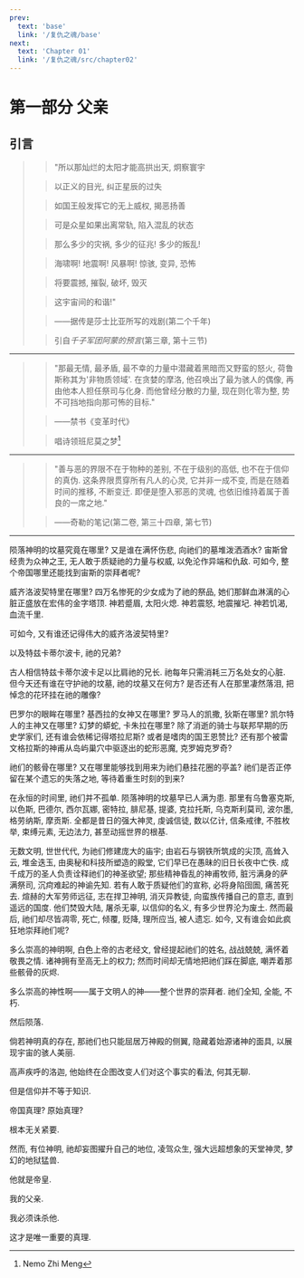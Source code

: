 ```yaml
---
prev:
  text: 'base'
  link: '/复仇之魂/base'
next:
  text: 'Chapter 01'
  link: '/复仇之魂/src/chapter02'
---
```


# 第一部分 父亲

## 引言

> > "所以那灿烂的太阳才能高拱出天, 炯察寰宇
>
> > 以正义的目光, 纠正星辰的过失
>
> > 如国王般发挥它的无上威权, 揭恶扬善
>
> > 可是众星如果出离常轨, 陷入混乱的状态
>
> > 那么多少的灾祸, 多少的征兆! 多少的叛乱!
>
> > 海啸啊! 地震啊! 风暴啊! 惊骇, 变异, 恐怖
>
> > 将要震撼, 摧裂, 破坏, 毁灭
>
> > 这宇宙间的和谐!"
>
> > ——据传是莎士比亚所写的戏剧(第二个千年)
>
> > 引自*千子军团阿蒙的预言*(第三章, 第十三节)

--------

> > "那最无情, 最矛盾, 最不幸的力量中潜藏着黑暗而又野蛮的怒火, 荷鲁斯称其为'非物质领域'. 在贪婪的摩洛, 他召唤出了最为骇人的偶像, 再由他本人担任祭司与化身. 而他曾经分散的力量, 现在则化零为整, 势不可挡地指向那可怖的目标."
>
> > ——禁书《变革时代》
>
> > 唱诗领班尼莫之梦[^1]

--------

> > "善与恶的界限不在于物种的差别, 不在于级别的高低, 也不在于信仰的真伪.
> > 这条界限贯穿所有凡人的心灵, 它并非一成不变, 而是在随着时间的推移, 不断变迁.
> > 即便是堕入邪恶的灵魂, 也依旧维持着属于善良的一席之地."
>
> > ——奇勒的笔记(第二卷, 第三十四章, 第七节)

--------

陨落神明的坟墓究竟在哪里? 又是谁在满怀伤悲, 向祂们的墓堆泼洒酒水? 宙斯曾经贵为众神之王, 无人敢于质疑祂的力量与权威, 以免沦作异端和仇敌. 可如今, 整个帝国哪里还能找到宙斯的崇拜者呢?

威齐洛波契特里在哪里? 四万名惨死的少女成为了祂的祭品, 她们那鲜血淋漓的心脏正盛放在宏伟的金字塔顶. 神若蹙眉, 太阳火熄. 神若震怒, 地震摧圮. 神若饥渴, 血流千里.

可如今, 又有谁还记得伟大的威齐洛波契特里?

以及特兹卡蒂尔波卡, 祂的兄弟?

古人相信特兹卡蒂尔波卡足以比肩祂的兄长. 祂每年只需消耗三万名处女的心脏. 但今天还有谁在守护祂的坟墓, 祂的坟墓又在何方? 是否还有人在那里凄然落泪, 把悼念的花环挂在祂的雕像?

巴罗尔的眼眸在哪里? 基西拉的女神又在哪里? 罗马人的凯撒, 狄斯在哪里? 凯尔特人的主神又在哪里? 幻梦的蟒蛇, 卡朱拉在哪里? 除了消逝的骑士与联邦早期的历史学家们, 还有谁会依稀记得塔拉尼斯? 或者是嗜肉的国王恩赞比? 还有那个被雷文格拉斯的神甫从岛屿巢穴中驱逐出的蛇形恶魔, 克罗姆克罗奇?

祂们的骸骨在哪里? 又在哪里能够找到用来为祂们悬挂花圈的亭盖? 祂们是否正停留在某个遗忘的失落之地, 等待着重生时刻的到来?

在永恒的时间里, 祂们并不孤单. 陨落神明的坟墓早已人满为患. 那里有乌鲁塞克斯, 以色斯, 巴德尔, 西尔瓦娜, 密特拉, 腓尼基, 提婆, 克拉托斯, 乌克斯利莫司, 波尔墨, 格劳纳斯, 摩贡斯. 全都是昔日的强大神灵, 虔诚信徒, 数以亿计, 信条戒律, 不胜枚举, 束缚元素, 无边法力, 甚至动摇世界的根基.

无数文明, 世世代代, 为祂们修建庞大的庙宇; 由岩石与钢铁所筑成的尖顶, 高耸入云, 堆金迭玉, 由奥秘和科技所塑造的殿堂, 它们早已在愚昧的旧日长夜中亡佚. 成千成万的圣人负责诠释祂们的神圣欲望; 那些精神昏乱的神甫牧师, 脏污满身的萨满祭司, 沉疴难起的神谕先知. 若有人敢于质疑他们的宣称, 必将身陷囹圄, 痛苦死去. 煊赫的大军劳师远征, 志在捍卫神明, 消灭异教徒, 向蛮族传播自己的意志, 直到遥远的国度. 他们焚毁大陆, 屠杀无辜, 以信仰的名义, 有多少世界沦为废土. 然而最后, 祂们却尽皆凋零, 死亡, 倾覆, 贬降, 理所应当, 被人遗忘. 如今, 又有谁会如此疯狂地崇拜祂们呢?

多么崇高的神明啊, 白色上帝的古老经文, 曾经提起祂们的姓名, 战战兢兢, 满怀着敬畏之情. 诸神拥有至高无上的权力; 然而时间却无情地把祂们踩在脚底, 嘲弄着那些骸骨的灰烬.

多么崇高的神性啊——属于文明人的神——整个世界的崇拜者. 祂们全知, 全能, 不朽.

然后陨落.

倘若神明真的存在, 那祂们也只能屈居万神殿的侧翼, 隐藏着始源诸神的面具, 以展现宇宙的骇人美丽.

高声疾呼的洛迦, 他始终在企图改变人们对这个事实的看法, 何其无聊.

但是信仰并不等于知识.

帝国真理? 原始真理?

根本无关紧要.

然而, 有位神明, 祂却妄图擢升自己的地位, 凌驾众生, 强大远超想象的天堂神灵, 梦幻的地狱猛兽.

他就是帝皇.

我的父亲.

我必须诛杀他.

这才是唯一重要的真理.

[^1]: Nemo Zhi Meng
